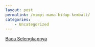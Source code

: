 ```yaml
---
layout: post
permalink: /mimpi-mama-hidup-kembali/
categories:
    - Uncategorized
---
```


[Baca Selengkapnya](/03)